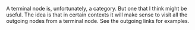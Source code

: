 A terminal node is, unfortunately, a category. But one that I think might be useful. The idea is that in certain contexts it will make sense to visit all the outgoing nodes from a terminal node. See the outgoing links for examples.